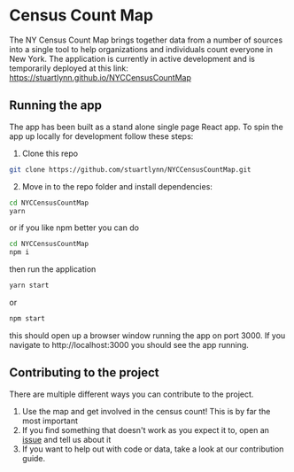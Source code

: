 # Census Count Map

The NY Census Count Map brings together data from a number of sources into a single tool to help organizations and individuals count everyone in New York. The application is currently in active development and is temporarily deployed at this link: [ https://stuartlynn.github.io/NYCCensusCountMap ](https://stuartlynn.github.io/NYCCensusCountMap/)

## Running the app

The app has been built as a stand alone single page React app. To spin the app up locally for development follow these steps:

1. Clone this repo

```bash
git clone https://github.com/stuartlynn/NYCCensusCountMap.git
```

2. Move in to the repo folder and install dependencies:

```bash
cd NYCCensusCountMap
yarn
```

or if you like npm better you can do

```bash
cd NYCCensusCountMap
npm i
```

then run the application

```bash
yarn start
```

or

```bash
npm start
```

this should open up a browser window running the app on port 3000. If you navigate to http://localhost:3000 you should see the app running.

## Contributing to the project

There are multiple different ways you can contribute to the project.

1. Use the map and get involved in the census count! This is by far the most important
2. If you find something that doesn't work as you expect it to, open an [issue](https://github.com/stuartlynn/NYCCensusCountMap/issues/new) and tell us about it
3. If you want to help out with code or data, take a look at our contribution guide.
